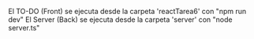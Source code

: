 El TO-DO (Front) se ejecuta desde la carpeta 'reactTarea6' con "npm run dev"
El Server (Back) se ejecuta desde la carpeta 'server' con "node server.ts"